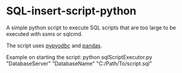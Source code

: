 # SQL-insert-script-python

A simple python script to execute SQL scripts that are too large to be executed with ssms or sqlcmd.

The script uses [pypyodbc](https://pypi.org/project/pypyodbc/) and [pandas](https://pypi.org/project/pandas/).

Example on starting the script: python sqlScriptExecutor.py "DatabaseServer" "DatabaseName" "C:/Path/To/script.sql"
